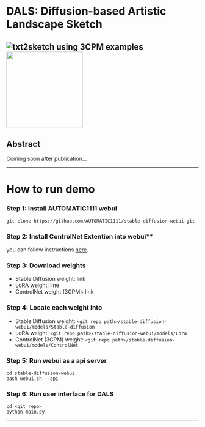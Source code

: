 # DALS: Diffusion-based Artistic Landscape Sketch

![txt2sketch using 3CPM examples](https://github.com/comeeasy/DALS/blob/main/assets/txt2sketch_3CPM.png?raw=true)
<img src="[Assets/icon.png](https://github.com/comeeasy/DALS/blob/main/assets/txt2sketch_3CPM.png)" width="200">
---

## Abstract

Coming soon after publication...

---

# How to run demo

### Step 1: Install AUTOMATIC1111 webui

```shell
git clone https://github.com/AUTOMATIC1111/stable-diffusion-webui.git
```

### Step 2: Install ControlNet Extention into webui**

you can follow instructions [here](https://github.com/Mikubill/sd-webui-controlnet#installation).

### Step 3: Download weights

- Stable Diffusion weight: link
- LoRA weight: line
- ControlNet weight (3CPM): link

### Step 4: Locate each weight into

- Stable Diffusion weight: `<git repo path>/stable-diffusion-webui/models/Stable-diffusion`
- LoRA weight: `<git repo path>/stable-diffusion-webui/models/Lora`
- ControlNet (3CPM) weight: `<git repo path>/stable-diffusion-webui/models/ControlNet`

### Step 5: Run webui as a api server

```shell
cd stable-diffusion-webui
bash webui.sh --api
```

### Step 6: Run user interface for DALS

```shell
cd <git repo>
python main.py
```

---
